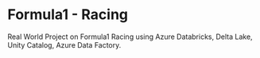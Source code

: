 # Formula1 - Racing
Real World Project on Formula1 Racing using Azure Databricks, Delta Lake, Unity Catalog, Azure Data Factory.
